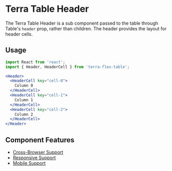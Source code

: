 # Terra Table Header

The Terra Table Header is a sub component passed to the table through Table's `header` prop, rather than children. The header provides the layout for header cells.

## Usage

```jsx
import React from 'react';
import { Header, HeaderCell } from 'terra-flex-table';

<Header>
  <HeaderCell key="cell-0">
    Column 0
  </HeaderCell>
  <HeaderCell key="cell-1">
    Column 1
  </HeaderCell>
  <HeaderCell key="cell-2">
    Column 2
  </HeaderCell>
</Header>
```

## Component Features
* [Cross-Browser Support](https://github.com/cerner/terra-ui/blob/master/src/terra-dev-site/contributing/ComponentStandards.e.contributing.md#cross-browser-support)
* [Responsive Support](https://github.com/cerner/terra-ui/blob/master/src/terra-dev-site/contributing/ComponentStandards.e.contributing.md#responsive-support)
* [Mobile Support](https://github.com/cerner/terra-ui/blob/master/src/terra-dev-site/contributing/ComponentStandards.e.contributing.md#mobile-support)
